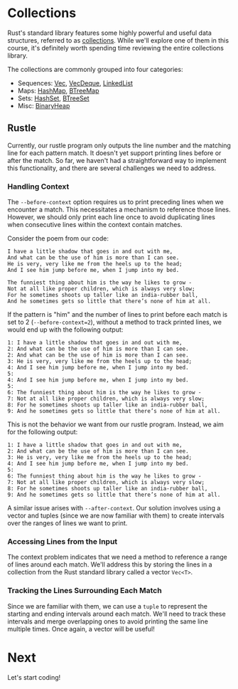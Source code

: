 # Collections

Rust's standard library features some highly powerful and useful data
structures, referred to as [collections]. While we'll explore one of them in
this course, it's definitely worth spending time reviewing the entire
collections library.

The collections are commonly grouped into four categories:

- Sequences: [Vec], [VecDeque], [LinkedList]
- Maps: [HashMap], [BTreeMap]
- Sets: [HashSet], [BTreeSet]
- Misc: [BinaryHeap]

## Rustle

Currently, our rustle program only outputs the line number and the matching line
for each pattern match. It doesn't yet support printing lines before or after
the match. So far, we haven't had a straightforward way to implement this
functionality, and there are several challenges we need to address.

### Handling Context

The `--before-context` option requires us to print preceding lines when we
encounter a match. This necessitates a mechanism to reference those lines.
However, we should only print each line once to avoid duplicating lines when
consecutive lines within the context contain matches.

Consider the poem from our code:

```text
I have a little shadow that goes in and out with me,
And what can be the use of him is more than I can see.
He is very, very like me from the heels up to the head;
And I see him jump before me, when I jump into my bed.

The funniest thing about him is the way he likes to grow -
Not at all like proper children, which is always very slow;
For he sometimes shoots up taller like an india-rubber ball,
And he sometimes gets so little that there’s none of him at all.
```

If the pattern is "him" and the number of lines to print before each match is
set to 2 (`--before-context=2`), without a method to track printed lines, we
would end up with the following output:

```text
1: I have a little shadow that goes in and out with me,
2: And what can be the use of him is more than I can see.
2: And what can be the use of him is more than I can see.
3: He is very, very like me from the heels up to the head;
4: And I see him jump before me, when I jump into my bed.
5:
4: And I see him jump before me, when I jump into my bed.
5:
6: The funniest thing about him is the way he likes to grow -
7: Not at all like proper children, which is always very slow;
8: For he sometimes shoots up taller like an india-rubber ball,
9: And he sometimes gets so little that there’s none of him at all.
```

This is not the behavior we want from our rustle program. Instead, we aim for
the following output:

```text
1: I have a little shadow that goes in and out with me,
2: And what can be the use of him is more than I can see.
3: He is very, very like me from the heels up to the head;
4: And I see him jump before me, when I jump into my bed.
5:
6: The funniest thing about him is the way he likes to grow -
7: Not at all like proper children, which is always very slow;
8: For he sometimes shoots up taller like an india-rubber ball,
9: And he sometimes gets so little that there’s none of him at all.
```

A similar issue arises with `--after-context`. Our solution involves using a
vector and tuples (since we are now familiar with them) to create intervals over
the ranges of lines we want to print.

### Accessing Lines from the Input

The context problem indicates that we need a method to reference a range of
lines around each match. We'll address this by storing the lines in a collection
from the Rust standard library called a vector `Vec<T>`.

### Tracking the Lines Surrounding Each Match

Since we are familiar with them, we can use a `tuple` to represent the starting
and ending intervals around each match. We'll need to track these intervals and
merge overlapping ones to avoid printing the same line multiple times. Once
again, a vector will be useful!

# Next

Let's start coding!

[collections]: https://doc.rust-lang.org/std/collections/index.html
[Vec]: https://doc.rust-lang.org/std/vec/struct.Vec.html
[VecDeque]: https://doc.rust-lang.org/std/collections/struct.VecDeque.html
[LinkedList]: https://doc.rust-lang.org/std/collections/struct.LinkedList.html
[HashMap]:
  https://doc.rust-lang.org/std/collections/hash_map/struct.HashMap.html
[BTreeMap]: https://doc.rust-lang.org/std/collections/struct.BTreeMap.html
[HashSet]:
  https://doc.rust-lang.org/std/collections/hash_set/struct.HashSet.html
[BTreeSet]: https://doc.rust-lang.org/std/collections/struct.BTreeSet.html
[BinaryHeap]: https://doc.rust-lang.org/std/collections/struct.BinaryHeap.html
